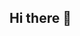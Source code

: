 ## Hi there 👋

<!--
**aptraka/aptraka** is a ✨ _special_ ✨ repository because its `README.md` (this file) appears on your GitHub profile.
# 📊GitHub Stats :
![](https://github-readme-stats.vercel.app/api?username=aptraka&theme=radical&hide_border=true&include_all_commits=false&count_private=false)<br/>
![](https://github-readme-streak-stats.herokuapp.com/?user=aptraka&theme=radical&hide_border=true)<br/>
![](https://github-readme-stats.vercel.app/api/top-langs/?username=aptraka&theme=radical&hide_border=true&include_all_commits=false&count_private=false&layout=compact)
Here are some ideas to get you started:

- 🔭 I’m currently working on ...
- 🌱 I’m currently learning ...
- 👯 I’m looking to collaborate on ...
- 🤔 I’m looking for help with ...
- 💬 Ask me about ...
- 📫 How to reach me: ...
- 😄 Pronouns: ...
- ⚡ Fun fact: ...
-->

